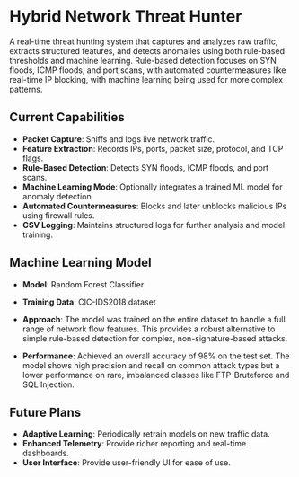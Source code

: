 # Hybrid Network Threat Hunter  

A real-time threat hunting system that captures and analyzes raw traffic, extracts structured features, and detects anomalies using both rule-based thresholds and machine learning. Rule-based detection focuses on SYN floods, ICMP floods, and port scans, with automated countermeasures like real-time IP blocking, with machine learning being used for more complex patterns.

## Current Capabilities  
- **Packet Capture**: Sniffs and logs live network traffic.  
- **Feature Extraction**: Records IPs, ports, packet size, protocol, and TCP flags.  
- **Rule-Based Detection**: Detects SYN floods, ICMP floods, and port scans.
- **Machine Learning Mode**: Optionally integrates a trained ML model for anomaly detection.  
- **Automated Countermeasures**: Blocks and later unblocks malicious IPs using firewall rules.  
- **CSV Logging**: Maintains structured logs for further analysis and model training.  

## Machine Learning Model
- **Model**: Random Forest Classifier

- **Training Data**: CIC-IDS2018 dataset

- **Approach**: The model was trained on the entire dataset to handle a full range of network flow features. This provides a robust alternative to simple rule-based detection for complex, non-signature-based attacks.

- **Performance**: Achieved an overall accuracy of 98% on the test set. The model shows high precision and recall on common attack types but a lower performance on rare, imbalanced classes like FTP-Bruteforce and SQL Injection.

## Future Plans  
- **Adaptive Learning**: Periodically retrain models on new traffic data.
- **Enhanced Telemetry**: Provide richer reporting and real-time dashboards.
- **User Interface**: Provide user-friendly UI for ease of use.

